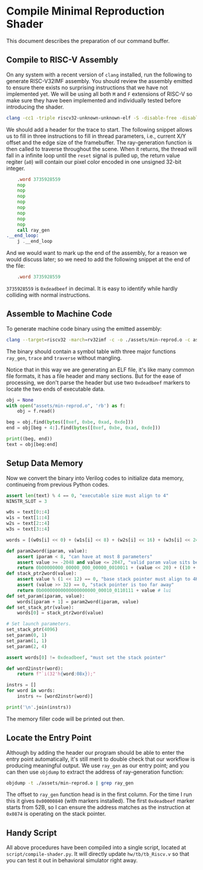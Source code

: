 # Compile Minimal Reproduction Shader

This document describes the preparation of our command buffer.

## Compile to RISC-V Assembly

On any system with a recent version of `clang` installed, run the following to generate RISC-V32IMF assembly. You should review the assembly emitted to ensure there exists no surprising instructions that we have not implemented yet. We will be using all both `M` and `F` extensions of RISC-V so make sure they have been implemented and individually tested before introducing the shader.

```bash
clang -cc1 -triple riscv32-unknown-unknown-elf -S -disable-free -disable-llvm-verifier -discard-value-names -main-file-name assets/min-reprod.cpp -mrelocation-model static -mframe-pointer=none -fmath-errno -fno-rounding-math -mconstructor-aliases -nostdsysteminc -target-feature +m -target-feature +f -target-feature +relax -target-abi ilp32 -O2 -fdeprecated-macro -fno-signed-char -fgnuc-version=4.2.1 -faddrsig -o ./assets/min-reprod.s -x c++ assets/min-reprod.cpp
```

We should add a header for the trace to start. The following snippet allows us to fill in three instructions to fill in thread parameters, i.e., current X/Y offset and the edge size of the framebuffer. The ray-generation function is then called to traverse throughout the scene. When it returns, the thread will fall in a infinite loop until the `reset` signal is pulled up, the return value regiter (`a0`) will contain our pixel color encoded in one unsigned 32-bit integer.

```asm
	.word 3735928559
	nop
	nop
	nop
	nop
	nop
	nop
	nop
	nop
	call ray_gen
.__end_loop:
	j .__end_loop
```

And we would want to mark up the end of the assembly, for a reason we would discuss later; so we need to add the following snippet at the end of the file:

```asm
	.word 3735928559
```

`3735928559` is `0xdeadbeef` in decimal. It is easy to identify while hardly colliding with normal instructions.

## Assemble to Machine Code

To generate machine code binary using the emitted assembly:

```bash
clang --target=riscv32 -march=rv32imf -c -o ./assets/min-reprod.o -c assets/min-reprod.s
```

The binary should contain a symbol table with three major functions `ray_gen`, `trace` and `traverse` without mangling.

Notice that in this way we are generating an ELF file, it's like many common file formats, it has a file header and many sections. But for the ease of processing, we don't parse the header but use two `0xdeadbeef` markers to locate the two ends of executable data.

```python
obj = None
with open("assets/min-reprod.o", 'rb') as f:
    obj = f.read()

beg = obj.find(bytes([0xef, 0xbe, 0xad, 0xde]))
end = obj[beg + 4:].find(bytes([0xef, 0xbe, 0xad, 0xde]))

print((beg, end))
text = obj[beg:end]
```

## Setup Data Memory

Now we convert the binary into Verilog codes to initialize data memory, continueing from previous Python codes.

```python
assert len(text) % 4 == 0, "executable size must align to 4"
NINSTR_SLOT = 3

w0s = text[0::4]
w1s = text[1::4]
w2s = text[2::4]
w3s = text[3::4]

words = [(w0s[i] << 0) + (w1s[i] << 8) + (w2s[i] << 16) + (w3s[i] << 24) for i in range(len(text) // 4)]

def param2word(iparam, value):
    assert iparam < 8, "can have at most 8 parameters"
    assert value >= -2048 and value <= 2047, "valid param value sits between -128 and 127"
    return 0b00000000_00000_000_00000_0010011 + (value << 20) + ((10 + iparam) << 7) # addi
def stack_ptr2word(value):
    assert value % (1 << 12) == 0, "base stack pointer must align to 4KB (4096B)"
    assert (value >> 32) == 0, "stack pointer is too far away"
    return 0b00000000000000000000_00010_0110111 + value # lui
def set_param(iparam, value):
    words[iparam + 1] = param2word(iparam, value)
def set_stack_ptr(value):
    words[0] = stack_ptr2word(value)

# Set launch parameters.
set_stack_ptr(4096)
set_param(0, 1)
set_param(1, 1)
set_param(2, 4)

assert words[0] != 0xdeadbeef, "must set the stack pointer"

def word2instr(word):
    return f"`i(32'h{word:08x});"

instrs = []
for word in words:
    instrs += [word2instr(word)]

print('\n'.join(instrs))
```

The memory filler code will be printed out then.

## Locate the Entry Point

Although by adding the header our program should be able to enter the entry point automatically, it's still merit to double check that our workflow is producing meaningful output. We use `ray_gen` as our entry point; and you can then use `objdump` to extract the address of ray-generation function:

```bash
objdump -t ./assets/min-reprod.o | grep ray_gen
```

The offset to `ray_gen` function head is in the first column. For the time I run this it gives `0x00000840` (with markers installed). The first `0xdeadbeef` marker starts from 52B, so I can ensure the address matches as the instruction at `0x0874` is operating on the stack pointer.

## Handy Script

All above procedures have been compiled into a single script, located at `script/compile-shader.py`. It will directly update `hw/tb/tb_Riscv.v` so that you can test it out in behavioral simulator right away.
